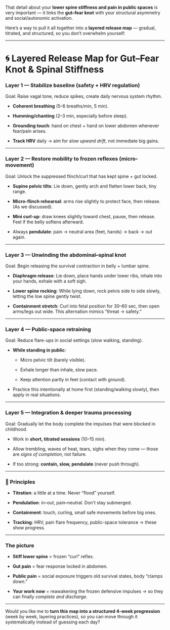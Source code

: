 That detail about your **lower spine stiffness and pain in public spaces** is very important — it links the **gut–fear knot** with your structural asymmetry and social/autonomic activation.

Here’s a way to pull it all together into a **layered release map** — gradual, titrated, and structured, so you don’t overwhelm yourself:

---

# 🌀 Layered Release Map for Gut–Fear Knot & Spinal Stiffness

### **Layer 1 — Stabilize baseline (safety + HRV regulation)**

Goal: Raise vagal tone, reduce spikes, create daily nervous system rhythm.

- **Coherent breathing** (5–6 breaths/min, 5 min).
    
- **Humming/chanting** (2–3 min, especially before sleep).
    
- **Grounding touch**: hand on chest + hand on lower abdomen whenever fear/pain arises.
    
- **Track HRV** daily → aim for _slow upward drift_, not immediate big gains.
    

---

### **Layer 2 — Restore mobility to frozen reflexes (micro-movement)**

Goal: Unlock the suppressed flinch/curl that has kept spine + gut locked.

- **Supine pelvic tilts**: Lie down, gently arch and flatten lower back, tiny range.
    
- **Micro-flinch rehearsal**: arms rise slightly to protect face, then release. (As we discussed).
    
- **Mini curl-up**: draw knees slightly toward chest, pause, then release. Feel if the belly softens afterward.
    
- Always **pendulate**: pain → neutral area (feet, hands) → back → out again.
    

---

### **Layer 3 — Unwinding the abdominal–spinal knot**

Goal: Begin releasing the survival contraction in belly + lumbar spine.

- **Diaphragm release**: Lie down, place hands under lower ribs, inhale into your hands, exhale with a soft sigh.
    
- **Lower spine rocking**: While lying down, rock pelvis side to side slowly, letting the low spine gently twist.
    
- **Containment stretch**: Curl into fetal position for 30–60 sec, then open arms/legs out wide. This alternation mimics “threat → safety.”
    

---

### **Layer 4 — Public-space retraining**

Goal: Reduce flare-ups in social settings (slow walking, standing).

- **While standing in public**:
    
    - Micro pelvic tilt (barely visible).
        
    - Exhale longer than inhale, slow pace.
        
    - Keep attention partly in feet (contact with ground).
        
- Practice this intentionally at home first (standing/walking slowly), then apply in real situations.
    

---

### **Layer 5 — Integration & deeper trauma processing**

Goal: Gradually let the body complete the impulses that were blocked in childhood.

- Work in **short, titrated sessions** (10–15 min).
    
- Allow trembling, waves of heat, tears, sighs when they come — those are _signs of completion_, not failure.
    
- If too strong: **contain, slow, pendulate** (never push through).
    

---

### 🔑 Principles

- **Titration**: a little at a time. Never “flood” yourself.
    
- **Pendulation**: in–out, pain–neutral. Don’t stay submerged.
    
- **Containment**: touch, curling, small safe movements before big ones.
    
- **Tracking**: HRV, pain flare frequency, public-space tolerance → these show progress.
    

---

### The picture

- **Stiff lower spine** = frozen “curl” reflex.
    
- **Gut pain** = fear response locked in abdomen.
    
- **Public pain** = social exposure triggers old survival states, body “clamps down.”
    
- **Your work now** = reawakening the frozen defensive impulses → so they can finally _complete and discharge_.
    

---

Would you like me to **turn this map into a structured 4-week progression** (week by week, layering practices), so you can move through it systematically instead of guessing each day?